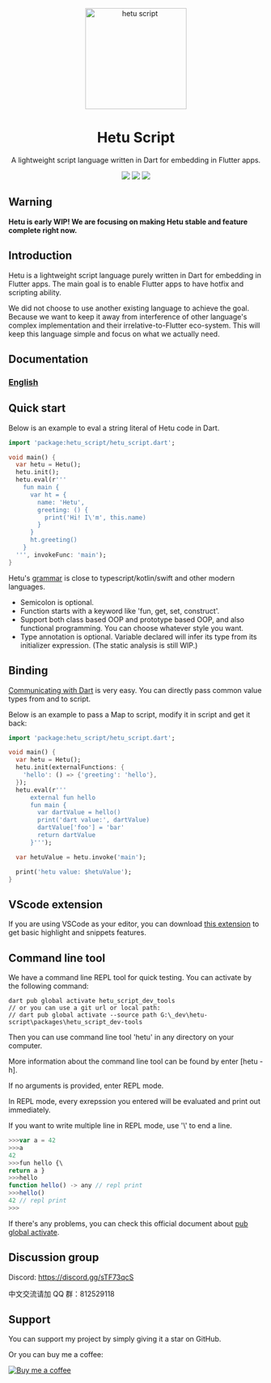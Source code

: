 <p align="center">
  <a href="https://hetu.dev">
    <img alt="hetu script" width="200px" src="https://hetu.dev/image/hetu-logo-large.png">
  </a>
  <h1 align="center">Hetu Script</h1>
</p>

<p align="center">
A lightweight script language written in Dart for embedding in Flutter apps.
</p>

<p align="center">
  <a title="Pub" href="https://pub.dev/packages/hetu_script" ><img src="https://img.shields.io/pub/v/hetu_script" /></a>
  <a title="VSCode Extension" href="https://marketplace.visualstudio.com/items?itemName=hetu-script.hetuscript" ><img src="https://vsmarketplacebadge.apphb.com/version/hetu-script.hetuscript.svg" /></a>
  <a title="Discord" href="https://discord.gg/sTF73qcS" ><img src="https://img.shields.io/discord/829269197727989760" /></a>
</p>

## Warning

**Hetu is early WIP! We are focusing on making Hetu stable and feature complete right now.**

## Introduction

Hetu is a lightweight script language purely written in Dart for embedding in Flutter apps. The main goal is to enable Flutter apps to have hotfix and scripting ability.

We did not choose to use another existing language to achieve the goal. Because we want to keep it away from interference of other language's complex implementation and their irrelative-to-Flutter eco-system. This will keep this language simple and focus on what we actually need.

## Documentation

### [English](https://hetu.dev/docs/en-US/)

## Quick start

Below is an example to eval a string literal of Hetu code in Dart.

```dart
import 'package:hetu_script/hetu_script.dart';

void main() {
  var hetu = Hetu();
  hetu.init();
  hetu.eval(r'''
    fun main {
      var ht = {
        name: 'Hetu',
        greeting: () {
          print('Hi! I\'m', this.name)
        }
      }
      ht.greeting()
    }
  ''', invokeFunc: 'main');
}
```

Hetu's [grammar](https://hetu.dev/docs/en-US/syntax/) is close to typescript/kotlin/swift and other modern languages.

- Semicolon is optional.
- Function starts with a keyword like 'fun, get, set, construct'.
- Support both class based OOP and prototype based OOP, and also functional programming. You can choose whatever style you want.
- Type annotation is optional. Variable declared will infer its type from its initializer expression. (The static analysis is still WIP.)

## Binding

[Communicating with Dart](binding/index.md) is very easy. You can directly pass common value types from and to script.

Below is an example to pass a Map to script, modify it in script and get it back:

```dart
import 'package:hetu_script/hetu_script.dart';

void main() {
  var hetu = Hetu();
  hetu.init(externalFunctions: {
    'hello': () => {'greeting': 'hello'},
  });
  hetu.eval(r'''
      external fun hello
      fun main {
        var dartValue = hello()
        print('dart value:', dartValue)
        dartValue['foo'] = 'bar'
        return dartValue
      }''');

  var hetuValue = hetu.invoke('main');

  print('hetu value: $hetuValue');
}
```

## VScode extension

If you are using VSCode as your editor, you can download [this extension](https://marketplace.visualstudio.com/items?itemName=hetu-script.hetuscript) to get basic highlight and snippets features.

## Command line tool

We have a command line REPL tool for quick testing. You can activate by the following command:

```
dart pub global activate hetu_script_dev_tools
// or you can use a git url or local path:
// dart pub global activate --source path G:\_dev\hetu-script\packages\hetu_script_dev-tools
```

Then you can use command line tool 'hetu' in any directory on your computer.

More information about the command line tool can be found by enter [hetu -h].

If no arguments is provided, enter REPL mode.

In REPL mode, every exrepssion you entered will be evaluated and print out immediately.

If you want to write multiple line in REPL mode, use '\\' to end a line.

```typescript
>>>var a = 42
>>>a
42
>>>fun hello {\
return a }
>>>hello
function hello() -> any // repl print
>>>hello()
42 // repl print
>>>
```

If there's any problems, you can check this official document about [pub global activate](https://dart.dev/tools/pub/cmd/pub-global).

## Discussion group

Discord: https://discord.gg/sTF73qcS

中文交流请加 QQ 群：812529118

## Support

You can support my project by simply giving it a star on GitHub.

Or you can buy me a coffee:

[![Buy me a coffee](https://hetu.dev/image/buy_me_a_coffee_small.png)](https://www.buymeacoffee.com/chengfubeiming)
